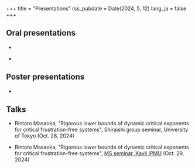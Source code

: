 +++
title = "Presentations"
rss_pubdate = Date(2024, 5, 12)
lang_ja = false
+++

## Oral presentations

- ~~~<u>政岡凜太郎</u>~~~，副島智大，渡辺悠樹，「臨界的なフラストレーションフリー系における動的臨界指数の厳密な下限」，第69回物性若手夏の学校，西浦温泉ホテル龍城 (Aug. 2–6, 2024)

- ~~~<u>政岡凜太郎</u>~~~，副島智大，渡辺悠樹，「臨界的なフラストレーションフリー系における動的臨界指数の厳密な下限」，日本物理学会2024年年次大会，北海道大学 (Sep. 16-19, 2024)

## Poster presentations

- ~~~<u>政岡凜太郎</u>~~~，副島智大，渡辺悠樹，「臨界的なフラストレーションフリー系における動的臨界指数の厳密な下限」，第69回物性若手夏の学校，西浦温泉ホテル龍城 (Aug. 2–6, 2024)

## Talks

- Rintaro Masaoka, "Rigorous lower bounds of dynamic critical exponents for critical frustration-free systems", Shiraishi group seminar, University of Tokyo (Oct. 28, 2024)

- Rintaro Masaoka, "Rigorous lower bounds of dynamic critical exponents for critical frustration-free systems", [MS seminar, Kavli IPMU](https://db.ipmu.jp/seminar/?seminar_id=3254) (Oct. 29, 2024)

<!-- - Rintaro Masaoka, "Rigorous lower bounds of dynamic critical exponents for critical frustration-free systems", [ISSP seminar] -->